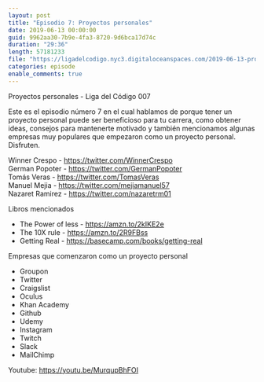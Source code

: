 ```yaml
---
layout: post
title: "Episodio 7: Proyectos personales"
date: 2019-06-13 00:00:00
guid: 9962aa30-7b9e-4fa3-8720-9d6bca17d74c
duration: "29:36"
length: 57181233
file: "https://ligadelcodigo.nyc3.digitaloceanspaces.com/2019-06-13-proyectos-personales.mp3"
categories: episode
enable_comments: true
---
```


Proyectos personales - Liga del Código 007

Este es el episodio número 7 en el cual hablamos de porque tener un proyecto personal puede ser beneficioso para tu carrera, como obtener ideas, consejos para mantenerte motivado y también mencionamos algunas empresas muy populares que empezaron como un proyecto personal.
Disfruten.

Winner Crespo - https://twitter.com/WinnerCrespo
<br/>German Popoter - https://twitter.com/GermanPopoter
<br/>Tomás Veras - https://twitter.com/TomasVeras
<br/>Manuel Mejia - https://twitter.com/mejiamanuel57
<br/>Nazaret Ramirez - https://twitter.com/nazaretrm01

Libros mencionados
- The Power of less - https://amzn.to/2kIKE2e
- The 10X rule - https://amzn.to/2R9FBss
- Getting Real - https://basecamp.com/books/getting-real

Empresas que comenzaron como un proyecto personal
- Groupon
- Twitter
- Craigslist
- Oculus
- Khan Academy
- Github
-  Udemy
- Instagram
- Twitch
- Slack
- MailChimp

Youtube: https://youtu.be/MurqupBhFOI
